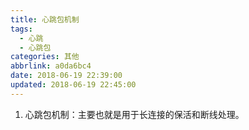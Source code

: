 ```yaml
---
title: 心跳包机制
tags:
  - 心跳
  - 心跳包
categories: 其他
abbrlink: a0da6bc4
date: 2018-06-19 22:39:00
updated: 2018-06-19 22:45:00
---
```


1. 心跳包机制：主要也就是用于长连接的保活和断线处理。